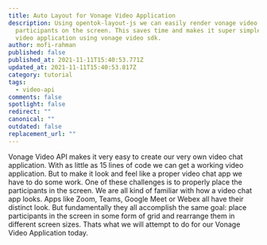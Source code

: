 ```yaml
---
title: Auto Layout for Vonage Video Application
description: Using opentok-layout-js we can easily render vonage video call
  participants on the screen. This saves time and makes it super simple to build
  video application using vonage video sdk.
author: mofi-rahman
published: false
published_at: 2021-11-11T15:40:53.771Z
updated_at: 2021-11-11T15:40:53.817Z
category: tutorial
tags:
  - video-api
comments: false
spotlight: false
redirect: ""
canonical: ""
outdated: false
replacement_url: ""
---
```

Vonage Video API makes it very easy to create our very own video chat application. With as little as 15 lines of code we can get a working video application. But to make it look and feel like a proper video chat app we have to do some work. One of these challenges is to properly place the participants in the screen. We are all kind of familiar with how a video chat app looks. Apps like Zoom, Teams, Google Meet or Webex all have their distinct look. But fundamentally they all accomplish the same goal: place participants in the screen in some form of grid and rearrange them in different screen sizes. Thats what we will attempt to do for our Vonage Video Application today.